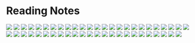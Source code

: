 # Reading Notes

![](attachments/Pasted%20image%2020210402221513.png)
![](attachments/Pasted%20image%2020210402221534.png)
![](attachments/Pasted%20image%2020210402221548.png)
![](attachments/Pasted%20image%2020210402221601.png)
![](attachments/Pasted%20image%2020210402221616.png)
![](attachments/Pasted%20image%2020210402221631.png)
![](attachments/Pasted%20image%2020210402221642.png)
![](attachments/Pasted%20image%2020210402221653.png)
![](attachments/Pasted%20image%2020210402221704.png)
![](attachments/Pasted%20image%2020210402221719.png)
![](attachments/Pasted%20image%2020210402221736.png)
![](attachments/Pasted%20image%2020210402221805.png)
![](attachments/Pasted%20image%2020210402221815.png)
![](attachments/Pasted%20image%2020210402221826.png)
![](attachments/Pasted%20image%2020210402221844.png)
![](attachments/Pasted%20image%2020210402221901.png)
![](attachments/Pasted%20image%2020210402221912.png)
![](attachments/Pasted%20image%2020210402221923.png)
![](attachments/Pasted%20image%2020210402221937.png)
![](attachments/Pasted%20image%2020210402222005.png)
![](attachments/Pasted%20image%2020210402222034.png)
![](attachments/Pasted%20image%2020210402222053.png)
![](attachments/Pasted%20image%2020210402222118.png)
![](attachments/Pasted%20image%2020210402222138.png)
![](attachments/Pasted%20image%2020210402222151.png)
![](attachments/Pasted%20image%2020210402222202.png)
![](attachments/Pasted%20image%2020210402222215.png)
![](attachments/Pasted%20image%2020210402222229.png)
![](attachments/Pasted%20image%2020210402222239.png)
![](attachments/Pasted%20image%2020210402222322.png)
![](attachments/Pasted%20image%2020210402222334.png)
![](attachments/Pasted%20image%2020210402222344.png)
![](attachments/Pasted%20image%2020210402230225.png)
![](attachments/Pasted%20image%2020210402230238.png)
![](attachments/Pasted%20image%2020210402230302.png)
![](attachments/Pasted%20image%2020210402230342.png)
![](attachments/Pasted%20image%2020210402230355.png)
![](attachments/Pasted%20image%2020210402230406.png)
![](attachments/Pasted%20image%2020210402230416.png)
![](attachments/Pasted%20image%2020210402230430.png)
![](attachments/Pasted%20image%2020210402230443.png)
![](attachments/Pasted%20image%2020210402232721.png)
![](attachments/Pasted%20image%2020210402232731.png)
![](attachments/Pasted%20image%2020210402232741.png)
![](attachments/Pasted%20image%2020210402232753.png)
![](attachments/Pasted%20image%2020210402232802.png)
![](attachments/Pasted%20image%2020210402232810.png)
![](attachments/Pasted%20image%2020210402232817.png)
![](attachments/Pasted%20image%2020210402232826.png)